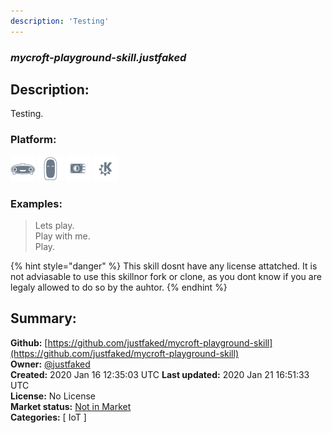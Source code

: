 ```yaml
---
description: 'Testing'
---
```


### _mycroft-playground-skill.justfaked_  
## Description:  
Testing.  
  
  
### Platform:  
 ![Mark I](../.gitbook/assets/mark-1-icon.png)  ![Mark II](../.gitbook/assets/mark-2-icon.png)  ![Picroft](../.gitbook/assets/picroft-icon.png)  ![plasmoid](../.gitbook/assets/kde.png)   
### Examples:  
> Lets play.  
> Play with me.  
> Play.  
  
{% hint style="danger" %}
This skill dosnt have any license attatched. It is not adviasable to use this skillnor fork or clone, as you dont know if you are legaly allowed to do so by the auhtor.
{% endhint %}
  
## Summary:  
**Github:** [https://github.com/justfaked/mycroft-playground-skill](https://github.com/justfaked/mycroft-playground-skill)  
**Owner:** [@justfaked](https://github.com/justfaked)  
**Created:** 2020 Jan 16 12:35:03 UTC  **Last updated:** 2020 Jan 21 16:51:33 UTC  
**License:** No License  
**Market status:** [Not in Market](https://market.mycroft.ai/skill/)  
**Categories:** [ IoT ]   
